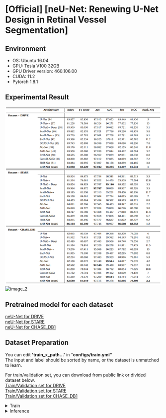 # [Official] [neU-Net: Renewing U-Net Design in Retinal Vessel Segmentation]


## Environment

- OS: Ubuntu 16.04
- GPU: Tesla V100 32GB
- GPU Driver version: 460.106.00
- CUDA: 11.2
- Pytorch 1.8.1

## Experimental Result
![image_1](images/result.png)
![image_2](images/Qualitative_evaluation.png)


## Pretrained model for each dataset
[neU-Net for DRIVE](https://mega.nz/file/Ao0y2CIS#AlAqBogW8oAL4aAO9JLLW4cLi64lWx_8qmGxqqMoRPY) <br>
[neU-Net for STARE](https://mega.nz/file/A9FWHTBS#Mv2A_8SGHVi9XABww3HcAnPMt027BrDv-Ko9hmhTsHQ) <br>
[neU-Net for CHASE_DB1](https://mega.nz/file/xg9WyYCS#Scd5JlkXbPBOo-OFtA1P74zqEaq2qb1brPz6xFq4yfI) <br>


## Dataset Preparation
You can edit <b>'train_x_path...'</b> in "<b>configs/train.yml"</b> <br>
The input and label should be sorted by name, or the dataset is unmatched to learn.

For train/validation set, you can download from public link or divided dataset below. <br>
[Train/Validation set for DRIVE](https://mega.nz/file/dwNCXRpK#5cO-XaL_mW2kyknajrB9QEdqswz6DTS-pkODcfaO1OU) <br>
[Train/Validation set for STARE](https://mega.nz/file/B8NQRYqL#2r-rI4-Y4JOhA62KYPDR5sedyNXFRiMCeQBWYi8ejdA) <br>
[Train/Validation set for CHASE_DB1](https://mega.nz/file/IosDGJjJ#vH7HKRZEkgh1Yt8iOQoyuzFc-PqfJQHzx1Sn7wU2QAY) <br>

<details>
<summary>Train</summary>

If you have installed 'WandB', login your ID in command line.<br>
If not, fix <b>'wandb: false'</b> in <b>"configs/train.yml"</b>
You can login through your command line or <b>'wandb.login()'</b> inside <b>"main.py"</b> 

For <b>Train</b>, edit the [<b>configs/train.yml</b>](configs/train.yml) and execute below command
```
bash bash_train.sh
```
</details>


<details>
<summary>Inference</summary>

For <b>Inference</b>, edit the [<b>configs/inference.yml</b>](configs/inference.yml) and execute below command. <br>
Please locate your model path via  <b>'model_path'</b> in <b>"configs/inference.yml"</b>
```
bash bash_inference.sh
```

</details>

